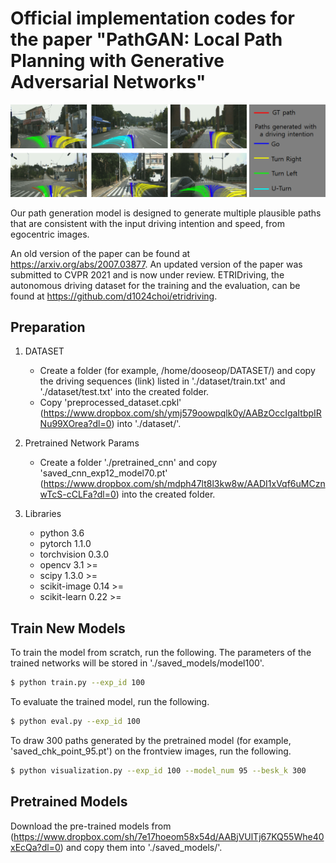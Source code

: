 # Official implementation codes for the paper "PathGAN: Local Path Planning with Generative Adversarial Networks"

![fig1](./images/fig1.png)

Our path generation model is designed to generate multiple plausible paths that are consistent with the input driving intention and speed, from egocentric images.

An old version of the paper can be found at https://arxiv.org/abs/2007.03877. An updated version of the paper was submitted to CVPR 2021 and is now under review. ETRIDriving, the autonomous driving dataset for the training and the evaluation, can be found at https://github.com/d1024choi/etridriving.

## Preparation
1) DATASET  
    * Create a folder (for example, /home/dooseop/DATASET/) and copy the driving sequences (link) listed in './dataset/train.txt' and './dataset/test.txt' into the created folder.    
    * Copy 'preprocessed_dataset.cpkl' (https://www.dropbox.com/sh/ymj579oowpqlk0y/AABzOccIgaItbpIRNu99XOrea?dl=0) into './dataset/'.  

2) Pretrained Network Params  
    * Create a folder './pretrained_cnn' and copy 'saved_cnn_exp12_model70.pt' (https://www.dropbox.com/sh/mdph47lt8l3kw8w/AADI1xVqf6uMCznwTcS-cCLFa?dl=0) into the created folder.  

3) Libraries
    * python 3.6  
    * pytorch 1.1.0  
    * torchvision 0.3.0  
    * opencv 3.1 >=  
    * scipy 1.3.0 >=  
    * scikit-image 0.14 >=
    * scikit-learn 0.22 >=  
  
## Train New Models
To train the model from scratch, run the following. The parameters of the trained networks will be stored in './saved_models/model100'.
```sh
$ python train.py --exp_id 100
```

To evaluate the trained model, run the following.
```sh
$ python eval.py --exp_id 100
```

To draw 300 paths generated by the pretrained model (for example, 'saved_chk_point_95.pt') on the frontview images, run the following.
```sh
$ python visualization.py --exp_id 100 --model_num 95 --besk_k 300
```

## Pretrained Models
Download the pre-trained models from (https://www.dropbox.com/sh/7e17hoeom58x54d/AABjVUlTj67KQ55Whe40xEcQa?dl=0) and copy them into './saved_models/'.  

